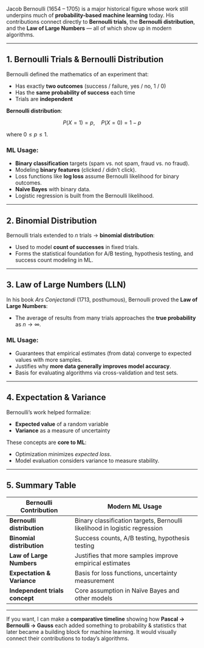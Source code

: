 Jacob Bernoulli (1654 – 1705) is a major historical figure whose work still underpins much of **probability-based machine learning** today.
His contributions connect directly to **Bernoulli trials**, the **Bernoulli distribution**, and the **Law of Large Numbers** — all of which show up in modern algorithms.

---

## 1. **Bernoulli Trials & Bernoulli Distribution**

Bernoulli defined the mathematics of an experiment that:

* Has exactly **two outcomes** (success / failure, yes / no, 1 / 0)
* Has the **same probability of success** each time
* Trials are **independent**

**Bernoulli distribution**:

$$
P(X = 1) = p, \quad P(X = 0) = 1 - p
$$

where $0 \le p \le 1$.

### ML Usage:

* **Binary classification** targets (spam vs. not spam, fraud vs. no fraud).
* Modeling **binary features** (clicked / didn’t click).
* Loss functions like **log loss** assume Bernoulli likelihood for binary outcomes.
* **Naïve Bayes** with binary data.
* Logistic regression is built from the Bernoulli likelihood.

---

## 2. **Binomial Distribution**

Bernoulli trials extended to $n$ trials → **binomial distribution**:

* Used to model **count of successes** in fixed trials.
* Forms the statistical foundation for A/B testing, hypothesis testing, and success count modeling in ML.

---

## 3. **Law of Large Numbers (LLN)**

In his book *Ars Conjectandi* (1713, posthumous), Bernoulli proved the **Law of Large Numbers**:

* The average of results from many trials approaches the **true probability** as $n \to \infty$.

### ML Usage:

* Guarantees that empirical estimates (from data) converge to expected values with more samples.
* Justifies why **more data generally improves model accuracy**.
* Basis for evaluating algorithms via cross-validation and test sets.

---

## 4. **Expectation & Variance**

Bernoulli’s work helped formalize:

* **Expected value** of a random variable
* **Variance** as a measure of uncertainty

These concepts are **core to ML**:

* Optimization minimizes *expected loss*.
* Model evaluation considers variance to measure stability.

---

## 5. Summary Table

| Bernoulli Contribution         | Modern ML Usage                                                            |
| ------------------------------ | -------------------------------------------------------------------------- |
| **Bernoulli distribution**     | Binary classification targets, Bernoulli likelihood in logistic regression |
| **Binomial distribution**      | Success counts, A/B testing, hypothesis testing                            |
| **Law of Large Numbers**       | Justifies that more samples improve empirical estimates                    |
| **Expectation & Variance**     | Basis for loss functions, uncertainty measurement                          |
| **Independent trials concept** | Core assumption in Naïve Bayes and other models                            |

---

If you want, I can make a **comparative timeline** showing how **Pascal → Bernoulli → Gauss** each added something to probability & statistics that later became a building block for machine learning. It would visually connect their contributions to today’s algorithms.
